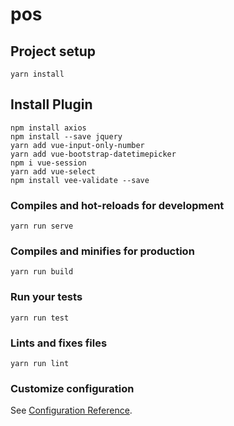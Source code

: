 # pos

## Project setup
```
yarn install
```
## Install Plugin
```
npm install axios
npm install --save jquery
yarn add vue-input-only-number
yarn add vue-bootstrap-datetimepicker
npm i vue-session
yarn add vue-select
npm install vee-validate --save
```

### Compiles and hot-reloads for development
```
yarn run serve
```

### Compiles and minifies for production
```
yarn run build
```

### Run your tests
```
yarn run test
```

### Lints and fixes files
```
yarn run lint
```

### Customize configuration
See [Configuration Reference](https://cli.vuejs.org/config/).
